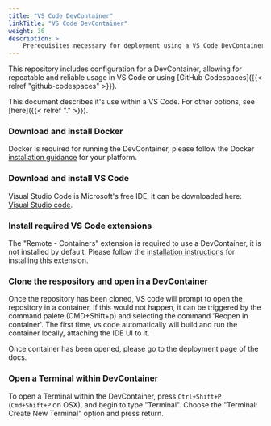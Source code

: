```yaml
---
title: "VS Code DevContainer"
linkTitle: "VS Code DevContainer"
weight: 30
description: >
    Prerequisites necessary for deployment using a VS Code DevContainer
---
```


This repository includes configuration for a DevContainer, allowing for repeatable and reliable usage in VS Code or using [GitHub Codespaces]({{< relref "github-codespaces" >}}).

This document describes it's use within a VS Code. For other options, see [here]({{< relref "." >}}).

### Download and install Docker

Docker is required for running the DevContainer, please follow the Docker [installation guidance](https://docs.docker.com/get-docker/) for your platform.

### Download and install VS Code

Visual Studio Code is Microsoft's free IDE, it can be downloaded here: [Visual Studio code](https://code.visualstudio.com/).

### Install required VS Code extensions

The "Remote - Containers" extension is required to use a DevContainer, it is not installed by default. Please follow the [installation instructions](https://marketplace.visualstudio.com/items?itemName=ms-vscode-remote.remote-containers) for installing this extension.

### Clone the respository and open in a DevContainer

Once the repository has been cloned, VS code will prompt to open the repository in a container, if this would not happen, it can be triggered by the command palete (CMD+Shift+p) and selecting the command 'Reopen in container'. The first time, vs code automatically will build and run the container locally, attaching the IDE UI to it.

Once container has been opened, please go to the deployment page of the docs.

### Open a Terminal within DevContainer

To open a Terminal within the DevContainer, press `Ctrl+Shift+P` (`Cmd+Shift+P` on OSX), and begin to type "Terminal". Choose the "Terminal: Create New Terminal" option and press return.
